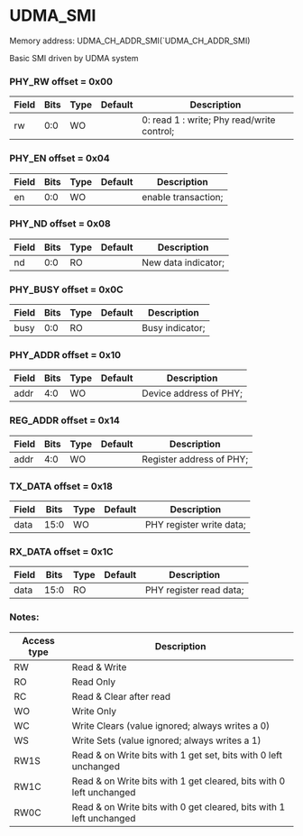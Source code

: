 # UDMA_SMI

Memory address: UDMA_CH_ADDR_SMI(`UDMA_CH_ADDR_SMI)

Basic SMI driven by UDMA system

### PHY_RW offset = 0x00

| Field      |  Bits |  Type |    Default | Description     |
| --------------------- |   --- |   --- |        --- | ------------------------- |
| rw         |   0:0 |    WO |            |  0: read 1 : write; Phy read/write control; |

### PHY_EN offset = 0x04

| Field      |  Bits |  Type |    Default | Description     |
| --------------------- |   --- |   --- |        --- | ------------------------- |
| en         |   0:0 |    WO |            | enable transaction; |

### PHY_ND offset = 0x08

| Field      |  Bits |  Type |    Default | Description     |
| --------------------- |   --- |   --- |        --- | ------------------------- |
| nd         |   0:0 |    RO |            | New data indicator; |

### PHY_BUSY offset = 0x0C

| Field      |  Bits |  Type |    Default | Description     |
| --------------------- |   --- |   --- |        --- | ------------------------- |
| busy       |   0:0 |    RO |            | Busy indicator; |

### PHY_ADDR offset = 0x10

| Field      |  Bits |  Type |    Default | Description     |
| --------------------- |   --- |   --- |        --- | ------------------------- |
| addr       |   4:0 |    WO |            | Device address of PHY; |

### REG_ADDR offset = 0x14

| Field      |  Bits |  Type |    Default | Description     |
| --------------------- |   --- |   --- |        --- | ------------------------- |
| addr       |   4:0 |    WO |            | Register address of PHY; |

### TX_DATA offset = 0x18

| Field      |  Bits |  Type |    Default | Description     |
| --------------------- |   --- |   --- |        --- | ------------------------- |
| data       |  15:0 |    WO |            | PHY register write data; |

### RX_DATA offset = 0x1C

| Field      |  Bits |  Type |    Default | Description     |
| --------------------- |   --- |   --- |        --- | ------------------------- |
| data       |  15:0 |    RO |            | PHY register read data; |

### Notes:

| Access type | Description |
| ----------- | ----------- |
| RW          | Read & Write |
| RO          | Read Only    |
| RC          | Read & Clear after read |
| WO          | Write Only |
| WC          | Write Clears (value ignored; always writes a 0) |
| WS          | Write Sets (value ignored; always writes a 1) |
| RW1S        | Read & on Write bits with 1 get set, bits with 0 left unchanged |
| RW1C        | Read & on Write bits with 1 get cleared, bits with 0 left unchanged |
| RW0C        | Read & on Write bits with 0 get cleared, bits with 1 left unchanged |
